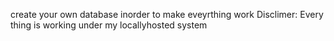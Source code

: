 create your own database inorder to make eveyrthing work 
Disclimer: Every thing is working under my locallyhosted system
